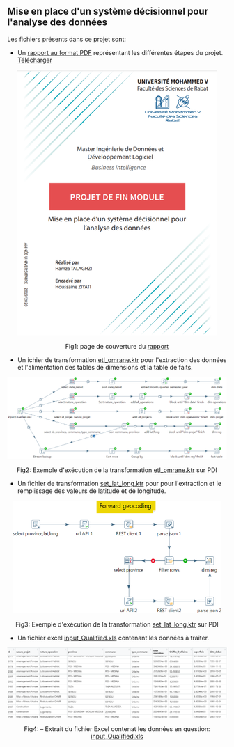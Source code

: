 ## Mise en place d'un système décisionnel pour l'analyse des données

Les fichiers présents dans ce projet sont:
 
 - Un <a href="TALAGHZI_Hamza__Omrane_Pentaho.pdf">rapport au format PDF</a> représentant les différentes étapes du projet. <a href="https://github.com/h3t1/bi/raw/main/TALAGHZI_Hamza__Omrane_Pentaho.pdf" download="TALAGHZI_Hamza__Omrane_Pentaho.pdf">Télécharger</a>
 
 <p align="center">
  <a href="TALAGHZI_Hamza__Omrane_Pentaho.pdf"><img src="img/cover.png" alt="etl_omrane"  width="460px"></a>
  <p align="center">Fig1: page de couverture du <a href="TALAGHZI_Hamza__Omrane_Pentaho.pdf">rapport</a></p>
</p> 

 - Un ichier de transformation <a href="etl_omrane.ktr">etl_omrane.ktr</a> pour l'extraction des données et l'alimentation des tables de dimensions et la table de faits.
 
 <p align="center">
  <a href="etl_omrane.ktr"><img src="img/etl_omrane.png" alt="etl_omrane"  width="768px"></a>
  <p align="center">Fig2: Exemple d'exécution de la transformation <a href="etl_omrane.ktr">etl_omrane.ktr</a> sur PDI</p>
</p> 

- Un fichier de transformation <a href="set_lat_long.ktr">set_lat_long.ktr</a> pour pour l'extraction et le remplissage des valeurs de latitude et de longitude.
 
 <p align="center">
  <a href="set_lat_long.ktr"><img src="img/set_lat_long.png" alt="etl_omrane"  width="480px"></a>
  <p align="center">Fig3: Exemple d'exécution de la transformation <a href="set_lat_long.ktr">set_lat_long.ktr</a> sur PDI</p>
</p>

- Un fichier excel <a href="input_Qualified.xls">input_Qualified.xls</a> contenant les données à traiter.
 
 <p align="center">
  <a href="input_Qualified.xls"><img src="img/input_Qualified.png" alt="etl_omrane"  width="768px"></a>
  <p align="center">Fig4: – Extrait du fichier Excel contenat les données en question: <a href="input_Qualified.xls">input_Qualified.xls</a></p>
</p>
